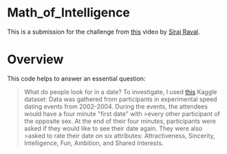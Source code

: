 # Math_of_Intelligence

This is a submission for the challenge from [this](https://www.youtube.com/watch?v=xRJCOz3AfYY) video by [Siraj Raval](https://www.youtube.com/channel/UCWN3xxRkmTPmbKwht9FuE5A).

# Overview
This code helps to answer an essential question:
> What do people look for in a date?
To investigate, I used [this](https://www.kaggle.com/annavictoria/speed-dating-experiment) Kaggle dataset:
>Data was gathered from participants in experimental speed dating events from 2002-2004. During the events, the attendees would have a four minute "first date" with >every other participant of the opposite sex. At the end of their four minutes, participants were asked if they would like to see their date again. They were also >asked to rate their date on six attributes: Attractiveness, Sincerity, Intelligence, Fun, Ambition, and Shared Interests.
